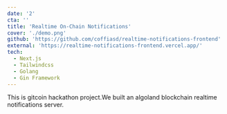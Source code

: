```yaml
---
date: '2'
cta: ''
title: 'Realtime On-Chain Notifications'
cover: './demo.png'
github: 'https://github.com/coffiasd/realtime-notifications-frontend'
external: 'https://realtime-notifications-frontend.vercel.app/'
tech:
  - Next.js
  - Tailwindcss
  - Golang
  - Gin Framework
---
```


This is gitcoin hackathon project.We built an algoland blockchain realtime notifications server.
